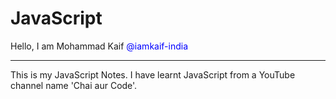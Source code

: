 # JavaScript
Hello, I am Mohammad Kaif
<span style="color: blue;">@iamkaif-india</apan> <br><hr>
This is my JavaScript Notes. I have learnt JavaScript from a YouTube channel name 'Chai aur Code'.